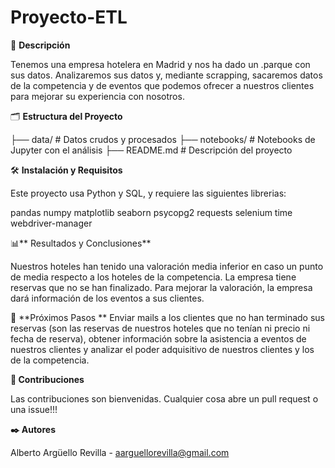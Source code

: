 # Proyecto-ETL

📖 **Descripción**

Tenemos una empresa hotelera en Madrid y nos ha dado un .parque con sus datos. Analizaremos sus datos y, mediante scrapping, sacaremos datos de la competencia y de eventos que podemos ofrecer a nuestros clientes para mejorar su experiencia con nosotros.

🗂️ **Estructura del Proyecto**

├── data/                # Datos crudos y procesados
├── notebooks/           # Notebooks de Jupyter con el análisis
├── README.md            # Descripción del proyecto

🛠️ **Instalación y Requisitos**

Este proyecto usa Python y SQL, y requiere las siguientes librerias:

pandas
numpy
matplotlib
seaborn
psycopg2
requests
selenium
time
webdriver-manager

📊** Resultados y Conclusiones**

Nuestros hoteles han tenido una valoración media inferior en caso un punto de media respecto a los hoteles de la competencia. La empresa tiene reservas que no se han finalizado. Para mejorar la valoración, la empresa dará información de los eventos a sus clientes.

🔄 **Próximos Pasos
**
Enviar mails a los clientes que no han terminado sus reservas (son las reservas de nuestros hoteles que no tenían ni precio ni fecha de reserva), obtener información sobre la asistencia a eventos de nuestros clientes y analizar el poder adquisitivo de nuestros clientes y los de la competencia.

**🤝 Contribuciones**

Las contribuciones son bienvenidas. Cualquier cosa abre un pull request o una issue!!!

**✒️ Autores**

Alberto Argüello Revilla - aarguellorevilla@gmail.com
